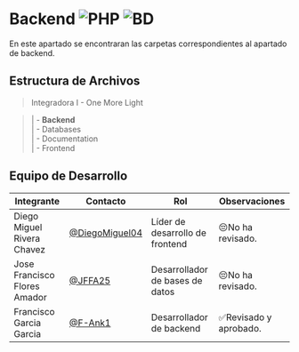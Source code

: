 # Backend ![PHP](https://img.shields.io/badge/php-%23777BB4.svg?style=for-the-badge&logo=php&logoColor=white) ![BD](https://img.shields.io/badge/MySQL-00000F?style=for-the-badge&logo=mysql&logoColor=white)
En este apartado se encontraran las carpetas correspondientes al apartado de backend.

## Estructura de Archivos

>Integradora I - One More Light<br>

>| - **Backend**<br>
>| - Databases<br>
>| - Documentation<br>
>| - Frontend


## Equipo de Desarrollo

|Integrante|Contacto|Rol|Observaciones|
|------------|--------|---|---|
|Diego Miguel Rivera Chavez|[@DiegoMiguel04](https://github.com/DiegoMiguel04)|Líder de desarrollo de frontend|😔No ha revisado.|
|Jose Francisco Flores Amador|[@JFFA25](https://github.com/JFFA25)|Desarrollador de bases de datos|😔No ha revisado.|
|Francisco Garcia Garcia|[@F-Ank1](https://github.com/F-Ank1)|Desarrollador de backend|✅Revisado y aprobado.|